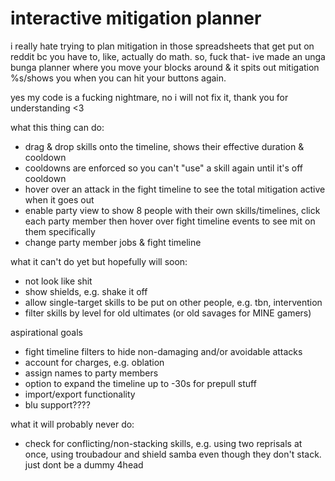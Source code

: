 # interactive mitigation planner
i really hate trying to plan mitigation in those spreadsheets that get put on reddit bc you have to, like, actually do math. so, fuck that- ive made an unga bunga planner where you move your blocks around & it spits out mitigation %s/shows you when you can hit your buttons again.

yes my code is a fucking nightmare, no i will not fix it, thank you for understanding <3

what this thing can do:
- drag & drop skills onto the timeline, shows their effective duration & cooldown
- cooldowns are enforced so you can't "use" a skill again until it's off cooldown
- hover over an attack in the fight timeline to see the total mitigation active when it goes out
- enable party view to show 8 people with their own skills/timelines, click each party member then hover over fight timeline events to see mit on them specifically
- change party member jobs & fight timeline


what it can't do yet but hopefully will soon:
- not look like shit
- show shields, e.g. shake it off
- allow single-target skills to be put on other people, e.g. tbn, intervention
- filter skills by level for old ultimates (or old savages for MINE gamers)


aspirational goals
- fight timeline filters to hide non-damaging and/or avoidable attacks
- account for charges, e.g. oblation
- assign names to party members
- option to expand the timeline up to -30s for prepull stuff
- import/export functionality
- blu support????


what it will probably never do:
- check for conflicting/non-stacking skills, e.g. using two reprisals at once, using troubadour and shield samba even though they don't stack. just dont be a dummy 4head

